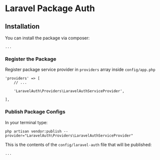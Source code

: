 # Laravel Package Auth

## Installation

You can install the package via composer:

    ...

### Register the Package

Register package service provider in `providers` array inside `config/app.php`

    'providers' => [
        // ...
    
        'LaravelAuth\Providers\LaravelAuthServiceProvider',

    ],

### Publish Package Configs

In your terminal type:

    php artisan vendor:publish --provider="LaravelAuth\Providers\LaravelAuthServiceProvider"

This is the contents of the `config/laravel-auth` file that will be published:

    ...

